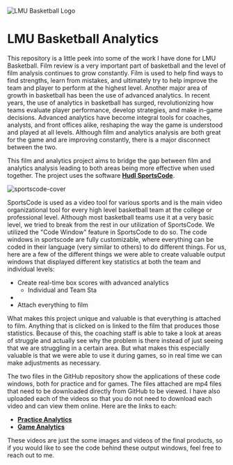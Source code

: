 ![LMU Basketball Logo](https://github.com/bengerbs/LMU_Basketball_Analytics/assets/123483802/352ccd3f-716f-43ab-9192-3cb23a77e2ab)

# LMU Basketball Analytics

This repository is a little peek into some of the work I have done for LMU Basketball. Film review is a very important part of basketball and the level of film analysis continues to grow constantly. Film is used to help find ways to find strengths, learn from mistakes, and ultimately try to help improve the team and player to perform at the highest level. Another major area of growth in basketball has been the use of advanced analytics. In recent years, the use of analytics in basketball has surged, revolutionizing how teams evaluate player performance, develop strategies, and make in-game decisions. Advanced analytics have become integral tools for coaches, analysts, and front offices alike, reshaping the way the game is understood and played at all levels. Although film and analytics analysis are both great for the game and are improving constantly, there is a major disconnect between the two.

This film and analytics project aims to bridge the gap between film and analytics analysis leading to both areas being more effective when used together. The project uses the software [**Hudl SportsCode**](https://www.hudl.com/products/sportscode). 

![sportscode-cover](https://github.com/bengerbs/LMU_Basketball_Analytics/assets/123483802/afee69e9-c52a-4a87-a9b8-b8c4fce0e691)

SportsCode is used as a video tool for various sports and is the main video organizational tool for every high level basketball team at the college or professional level. Although most basketball teams use it at a very basic level, we tried to break from the rest in our utilization of SportsCode. We utilized the "Code Window" feature in SportsCode to do so. The code windows in sportscode are fully customizable, where everything can be coded in their language (very similar to others) to do different things. For us, here are a few of the different things we were able to create valuable output windows that displayed different key statistics at both the team and individual levels:
- Create real-time box scores with advanced analytics
  - Individual and Team Sta
- 
- Attach everything to film

What makes this project unique and valuable is that everything is attached to film. Anything that is clicked on is linked to the film that produces those statistics. Because of this, the coaching staff is able to take a look at areas of struggle and actually see why the problem is there instead of just seeing that we are struggling in a certain area. But what makes this especially valuable is that we were able to use it during games, so in real time we can make adjustments as necessary. 

The two files in the GitHub repository show the applications of these code windows, both for practice and for games. The files attached are mp4 files that need to be downloaded directly from GitHub to be viewed. I have also uploaded each of the videos so that you do not need to download each video and can view them online. Here are the links to each:

- [**Practice Analytics**](https://www.dropbox.com/scl/fi/3hpzcpyrc9yzyu4t0kqhw/Practice-Analytics.mp4?rlkey=qrgf6tffwr9marijjo5z2mjlx&st=vctzzbna&dl=0)
- [**Game Analytics**](https://www.dropbox.com/scl/fi/u0qiq003uroxwgrrhvo5t/Game-Analytics.mp4?rlkey=luv51eob4xyk8agkql2iocxcj&st=u9kjqcts&dl=0)

These videos are just the some images and videos of the final products, so if you would like to see the code behind these output windows, feel free to reach out to me.
